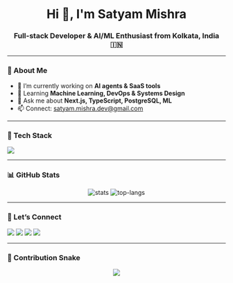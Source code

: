 <h1 align="center">Hi 👋, I'm Satyam Mishra</h1>
<h3 align="center">Full-stack Developer & AI/ML Enthusiast from Kolkata, India 🇮🇳</h3>

---

### 🚀 About Me
- 🔭 I’m currently working on **AI agents & SaaS tools**
- 🌱 Learning **Machine Learning, DevOps & Systems Design**
- 💬 Ask me about **Next.js, TypeScript, PostgreSQL, ML**
- 📫 Connect: satyam.mishra.dev@gmail.com

---

### 🧠 Tech Stack
<p align="left">
  <img src="https://skillicons.dev/icons?i=js,ts,react,nextjs,tailwind,nodejs,express,postgres,docker,kubernetes,python" />
</p>

---

### 📊 GitHub Stats
<p align="center">
  <img src="https://github-readme-stats.vercel.app/api?username=satyam-mishra-dev&show_icons=true&theme=tokyonight" alt="stats" />
  <img src="https://github-readme-stats.vercel.app/api/top-langs/?username=satyam-mishra-dev&layout=compact&theme=tokyonight" alt="top-langs" />
</p>

---

### 🔗 Let’s Connect
<p align="left">
  <a href="https://www.instagram.com/hey_saty_here_" target="_blank"><img src="https://img.shields.io/badge/Instagram-E4405F?style=for-the-badge&logo=instagram&logoColor=white"/></a>
  <a href="https://linkedin.com/in/satyam-mishra-9329a1329" target="_blank"><img src="https://img.shields.io/badge/LinkedIn-0077B5?style=for-the-badge&logo=linkedin&logoColor=white"/></a>
  <a href="https://leetcode.com/u/satyam-mishra-dev/" target="_blank"><img src="https://img.shields.io/badge/LeetCode-FFA116?style=for-the-badge&logo=leetcode&logoColor=black"/></a>
  <a href="mailto:satyam.mishra.dev@gmail.com" target="_blank"><img src="https://img.shields.io/badge/Gmail-D14836?style=for-the-badge&logo=gmail&logoColor=white"/></a>
</p>

---

### 🐍 Contribution Snake
<p align="center">
  <img src="https://raw.githubusercontent.com/satyam-mishra-dev/satyam-mishra-dev/output/github-contribution-grid-snake.svg" />
</p>
